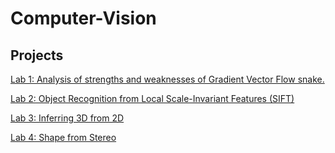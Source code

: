# Computer-Vision

## Projects

[Lab 1: Analysis of strengths and weaknesses of Gradient Vector Flow snake.](https://github.com/PericoLedesma/Computer-Vision/blob/main/Analysis%20of%20strengths%20and%20weaknesses%20of%20Gradient%20Vector%20Flow%20snake..pdf)

[Lab 2: Object Recognition from Local Scale-Invariant Features (SIFT)](https://github.com/PericoLedesma/Computer-Vision/blob/main/Object%20Recognition%20from%20Local%20Scale-Invariant%20Features%20(SIFT).pdf)

[Lab 3: Inferring 3D from 2D](https://github.com/PericoLedesma/Computer-Vision/blob/main/Inferring%203D%20from%202D.pdf)

[Lab 4: Shape from Stereo](https://github.com/PericoLedesma/Computer-Vision/blob/main/Shape%20from%20Stereo.pdf)


